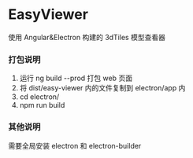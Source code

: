 # EasyViewer

使用 Angular&Electron 构建的 3dTiles 模型查看器

### 打包说明

1. 运行 ng build --prod 打包 web 页面
2. 将 dist/easy-viewer 内的文件复制到 electron/app 内
3. cd electron/
4. npm run build

### 其他说明

需要全局安装 electron 和 electron-builder
